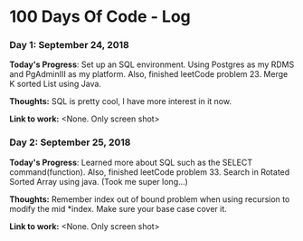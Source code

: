 # 100 Days Of Code - Log

### Day 1: September 24, 2018

**Today's Progress**: Set up an SQL environment. Using Postgres as my RDMS and PgAdminIII as my platform. Also, finished leetCode problem 23. Merge K sorted List using Java.

**Thoughts:** SQL is pretty cool, I have more interest in it now. 

**Link to work:** <None. Only screen shot>

### Day 2: September 25, 2018

**Today's Progress**: Learned more about SQL such as the SELECT command(function). Also, finished leetCode problem 33. Search in Rotated Sorted Array using java. (Took me super long...)

**Thoughts:** Remember index out of bound problem when using recursion to modify the mid *index. Make sure your base case cover it.

**Link to work:** <None. Only screen shot>
